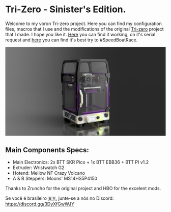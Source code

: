 # Tri-Zero - Sinister's Edition.

Welcome to my voron Tri-zero project. Here you can find my configuration files, macros that I use and the modifications of the original
[Tri-zero](https://github.com/zruncho3d/tri-zero) project that I made. I hope you like it. [Here](https://www.reddit.com/r/voroncorexy/comments/14jx19o/serial_request_voron_v0_trizero_sinisterrj/) you can find it working, on it's serial request and [here](https://www.youtube.com/watch?v=vuGEu1cQmvo) you can find it's best try to #SpeedBoatRace.

![Tri-zero - Sinister's Edition Render](https://github.com/SinisterRj/Voron-Trizero/blob/main/Images/Tri-Zero-Sinister%20v49.png)

## Main Components Specs:

- Main Electronics: 2x BTT SKR Pico + 1x BTT EBB36 + BTT PI v1.2
- Extruder: Wristwatch G2
- Hotend: Mellow NF Crazy Volcano
- A & B Steppers: Moons' MS14HS5P4150


Thanks to Zruncho for the original project and HBO for the excelent mods.

Se você é brasileiro 🇧🇷, junte-se a nós no Discord:
https://discord.gg/3DyXfGwWJY
